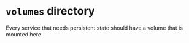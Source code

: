 # `volumes` directory

Every service that needs persistent state should have a volume that is mounted
here.
